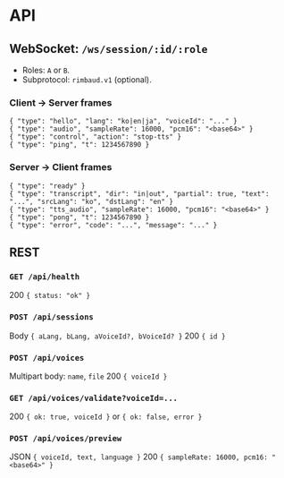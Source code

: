 # API

## WebSocket: `/ws/session/:id/:role`
- Roles: `A` or `B`.
- Subprotocol: `rimbaud.v1` (optional).

### Client → Server frames
```
{ "type": "hello", "lang": "ko|en|ja", "voiceId": "..." }
{ "type": "audio", "sampleRate": 16000, "pcm16": "<base64>" }
{ "type": "control", "action": "stop-tts" }
{ "type": "ping", "t": 1234567890 }
```

### Server → Client frames
```
{ "type": "ready" }
{ "type": "transcript", "dir": "in|out", "partial": true, "text": "...", "srcLang": "ko", "dstLang": "en" }
{ "type": "tts_audio", "sampleRate": 16000, "pcm16": "<base64>" }
{ "type": "pong", "t": 1234567890 }
{ "type": "error", "code": "...", "message": "..." }
```

## REST
### `GET /api/health`
200 `{ status: "ok" }`

### `POST /api/sessions`
Body `{ aLang, bLang, aVoiceId?, bVoiceId? }`
200 `{ id }`

### `POST /api/voices`
Multipart body: `name`, `file`
200 `{ voiceId }`

### `GET /api/voices/validate?voiceId=...`
200 `{ ok: true, voiceId }` or `{ ok: false, error }`

### `POST /api/voices/preview`
JSON `{ voiceId, text, language }`
200 `{ sampleRate: 16000, pcm16: "<base64>" }`
